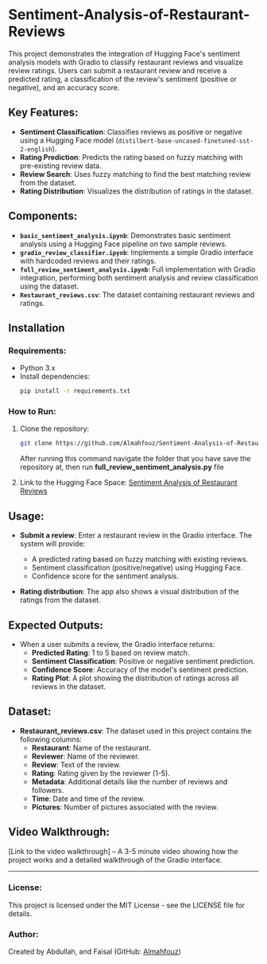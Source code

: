 # Sentiment-Analysis-of-Restaurant-Reviews

This project demonstrates the integration of Hugging Face's sentiment analysis models with Gradio to classify restaurant reviews and visualize review ratings. Users can submit a restaurant review and receive a predicted rating, a classification of the review's sentiment (positive or negative), and an accuracy score.

## Key Features:
- **Sentiment Classification**: Classifies reviews as positive or negative using a Hugging Face model (`distilbert-base-uncased-finetuned-sst-2-english`).
- **Rating Prediction**: Predicts the rating based on fuzzy matching with pre-existing review data.
- **Review Search**: Uses fuzzy matching to find the best matching review from the dataset.
- **Rating Distribution**: Visualizes the distribution of ratings in the dataset.

## Components:
- **`basic_sentiment_analysis.ipynb`**: Demonstrates basic sentiment analysis using a Hugging Face pipeline on two sample reviews.
- **`gradio_review_classifier.ipynb`**: Implements a simple Gradio interface with hardcoded reviews and their ratings.
- **`full_review_sentiment_analysis.ipynb`**: Full implementation with Gradio integration, performing both sentiment analysis and review classification using the dataset.
- **`Restaurant_reviews.csv`**: The dataset containing restaurant reviews and ratings.

## Installation

### Requirements:
- Python 3.x
- Install dependencies:
  ```bash
  pip install -r requirements.txt
  ```

### How to Run:
1. Clone the repository:
   ```bash
   git clone https://github.com/Almahfouz/Sentiment-Analysis-of-Restaurant-Reviews
   ```
   After running this command navigate the folder that you have save the repository at, then run **full_review_sentiment_analysis.py** file

4. Link to the Hugging Face Space: [Sentiment Analysis of Restaurant Reviews](https://huggingface.co/spaces/Almahfouz/Sentiment-Analysis-of-Restaurant-Reviews-Using-Hugging-Face-and-Gradio)


## Usage:
- **Submit a review**: Enter a restaurant review in the Gradio interface. The system will provide:
  - A predicted rating based on fuzzy matching with existing reviews.
  - Sentiment classification (positive/negative) using Hugging Face.
  - Confidence score for the sentiment analysis.

- **Rating distribution**: The app also shows a visual distribution of the ratings from the dataset.

## Expected Outputs:
- When a user submits a review, the Gradio interface returns:
  - **Predicted Rating**: 1 to 5 based on review match.
  - **Sentiment Classification**: Positive or negative sentiment prediction.
  - **Confidence Score**: Accuracy of the model's sentiment prediction.
  - **Rating Plot**: A plot showing the distribution of ratings across all reviews in the dataset.


## Dataset:
- **Restaurant_reviews.csv**: The dataset used in this project contains the following columns:
  - **Restaurant**: Name of the restaurant.
  - **Reviewer**: Name of the reviewer.
  - **Review**: Text of the review.
  - **Rating**: Rating given by the reviewer (1-5).
  - **Metadata**: Additional details like the number of reviews and followers.
  - **Time**: Date and time of the review.
  - **Pictures**: Number of pictures associated with the review.

## Video Walkthrough:
[Link to the video walkthrough] – A 3-5 minute video showing how the project works and a detailed walkthrough of the Gradio interface.

---

### License:
This project is licensed under the MIT License - see the LICENSE file for details.

### Author:
Created by Abdullah, and Faisal (GitHub: [Almahfouz](https://github.com/Almahfouz))

